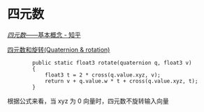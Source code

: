 # 四元数



[*四元数*——基本概念 - 知乎](https://www.baidu.com/link?url=AFYpUFAYTytyhfd7YdlN7Qi8IHH2JPiZd_IJf__LI-X4GAFUVgP4Hnxy4gOOgkaz&wd=&eqid=bbd15e960004666b0000000661b01b47)

[四元数和旋转(Quaternion & rotation)](https://www.cnblogs.com/leixinyue/p/13469155.html)



```
        public static float3 rotate(quaternion q, float3 v)
        {
            float3 t = 2 * cross(q.value.xyz, v);
            return v + q.value.w * t + cross(q.value.xyz, t);
        }
```



根据公式来看，当 xyz 为 0 向量时，四元数不旋转输入向量

